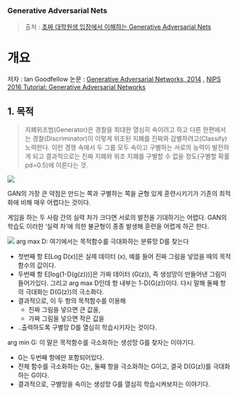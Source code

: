 ### Generative Adversarial Nets

> 출처 : [초짜 대학원생 입장에서 이해하는 Generative Adversarial Nets](http://jaejunyoo.blogspot.com/2017/01/generative-adversarial-nets-1.html)


# 개요 
저자 : Ian Goodfellow
논문 : [Generative Adversarial Networks, 2014](https://arxiv.org/abs/1406.2661) , [NIPS 2016 Tutorial:
Generative Adversarial Networks](https://arxiv.org/pdf/1701.00160v1.pdf)

## 1. 목적 
> 지폐위조범(Generator)은 경찰을 최대한 열심히 속이려고 하고 다른 한편에서는 경찰(Discriminator)이 이렇게 위조된 지폐를 진짜와 감별하려고(Classify) 노력한다.
이런 경쟁 속에서 두 그룹 모두 속이고 구별하는 서로의 능력이 발전하게 되고 결과적으로는 진짜 지폐와 위조 지폐를 구별할 수 없을 정도(구별할 확률 pd=0.5)에 이른다는 것.

![](https://2.bp.blogspot.com/-2AA2ws2s6xc/WHjzFO5zBbI/AAAAAAAABKw/g91OEkkxPHYKPTsfKYC5yzXn3CmH6gi_ACK4B/s400/%25EA%25B7%25B8%25EB%25A6%25BC6.PNG)


GAN의 가장 큰 약점은 만드는 쪽과 구별하는 쪽을 균형 있게 훈련시키기가 기존의 최적화에 비해 매우 어렵다는 것이다. 

게임을 하는 두 사람 간의 실력 차가 크다면 서로의 발전을 기대하기는 어렵다. GAN의 학습도 이러한 ‘실력 차’에 의한 불균형이 종종 발생해 훈련을 어렵게 하곤 한다.

![](https://3.bp.blogspot.com/-hif7IOq8eW0/WGYUKAIh_II/AAAAAAABWQw/dp7d9sxq_sotgPGie5sDA_rlgxOvPxcMQCLcB/s640/Screen%2BShot%2B2016-12-30%2Bat%2B02.59.36.png)
arg max D: 여기에서는 목적함수를 극대화하는 분류망 D를 찾는다
- 첫번째 항 E[Log D(x)]은 실제 데이터 (x), 예를 들어 진짜 그림을 넣었을 때의 목적함수의 값이다. 
- 두번째 항 E[log(1-D(g(z)))]은 가짜 데이터 (G(z)), 즉 생성망이 만들어낸 그림이 들어가있다. 그리고 arg max D인데 항 내부는 1-D(G(z))이다. 다시 말해 둘째 항의 극대화는 D(G(z))의 극소화다.
- 결과적으로, 이 두 항의 목적함수를 이용해 
    - 진짜 그림을 넣으면 큰 값을,
    - 가짜 그림을 넣으면 작은 값을
- ..출력하도록 구별망 D를 열심히 학습시키자는 것이다.

arg min G: 이 말은 목적함수를 극소화하는 생성망 G를 찾자는 이야기다.
- G는 두번째 항에만 포함되어있다.
- 전체 함수를 극소화하는 G는,  둘째 항을 극소화하는 G이고, 결국 D(G(z))를 극대화하는 G이다.
- 결과적으로, 구별망을 속이는 생성망 G를 열심히 학습시켜보자는 이야기다.